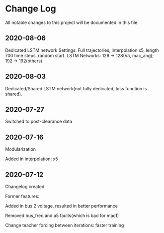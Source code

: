 
# Change Log
All notable changes to this project will be documented in this file.

## 2020-08-06
Dedicated LSTM network
Settings: Full trajectories, interpolation x5, length 700 time steps, random start.
LSTM Networks: 128 -> 128(Va, mac_ang); 192 -> 192(others)

## 2020-08-03
Dedicated/Shared LSTM network(not fully dedicated, loss function is shared).

## 2020-07-27
Switched to post-clearance data

## 2020-07-16
Modularization

Added in interpolation: x5

## 2020-07-12
Changelog created.

Former features:

Added in bus 2 voltage, resulted in better performance

Removed bus_freq and a5 faults(which is bad for mac1)

Change teacher forcing between iterations: faster training
